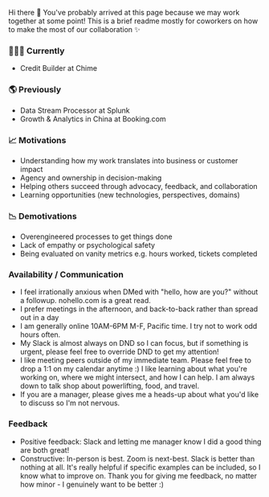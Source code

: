Hi there 👋 You've probably arrived at this page because we may work together at some point! This is a brief readme mostly for coworkers on how to make the most of our collaboration ✨ 

### 👩🏻‍💻 Currently
- Credit Builder at Chime

### 🌎 Previously
- Data Stream Processor at Splunk
- Growth & Analytics in China at Booking.com

### 📈 Motivations
- Understanding how my work translates into business or customer impact
- Agency and ownership in decision-making
- Helping others succeed through advocacy, feedback, and collaboration
- Learning opportunities (new technologies, perspectives, domains)

### 📉 Demotivations
- Overengineered processes to get things done
- Lack of empathy or psychological safety
- Being evaluated on vanity metrics e.g. hours worked, tickets completed

### Availability / Communication
- I feel irrationally anxious when DMed with "hello, how are you?" without a followup. nohello.com is a great read.
- I prefer meetings in the afternoon, and back-to-back rather than spread out in a day
- I am generally online 10AM-6PM M-F, Pacific time. I try not to work odd hours often.
- My Slack is almost always on DND so I can focus, but if something is urgent, please feel free to override DND to get my attention!
- I like meeting peers outside of my immediate team. Please feel free to drop a 1:1 on my calendar anytime :) I like learning about what you're working on, where we might intersect, and how I can help. I am always down to talk shop about powerlifting, food, and travel.
- If you are a manager, please gives me a heads-up about what you'd like to discuss so I'm not nervous.

### Feedback
- Positive feedback: Slack and letting me manager know I did a good thing are both great!
- Constructive: In-person is best. Zoom is next-best. Slack is better than nothing at all. It's really helpful if specific examples can be included, so I know what to improve on. Thank you for giving me feedback, no matter how minor - I genuinely want to be better :)
